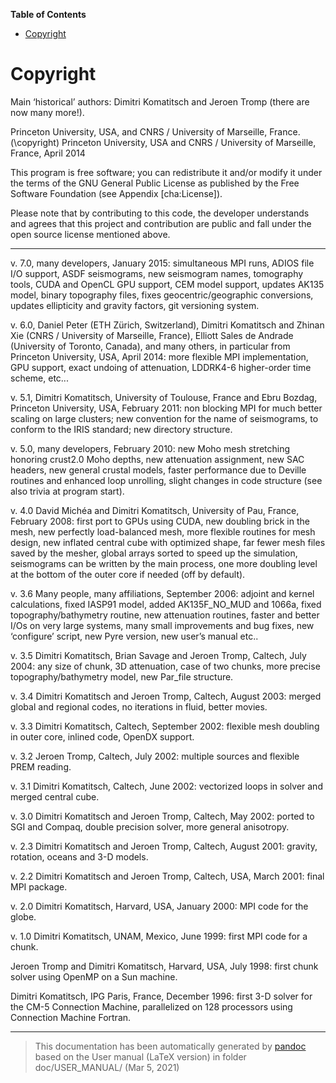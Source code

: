 **Table of Contents**

-   [Copyright](#copyright)

Copyright
=========

Main ‘historical’ authors: Dimitri Komatitsch and Jeroen Tromp (there are now many more!).

Princeton University, USA, and CNRS / University of Marseille, France.
\(\copyright\) Princeton University, USA and CNRS / University of Marseille, France, April 2014

This program is free software; you can redistribute it and/or modify it under the terms of the GNU General Public License as published by the Free Software Foundation (see Appendix [cha:License]).

Please note that by contributing to this code, the developer understands and agrees that this project and contribution are public and fall under the open source license mentioned above.

****

v. 7.0, many developers, January 2015: simultaneous MPI runs, ADIOS file I/O support, ASDF seismograms, new seismogram names, tomography tools, CUDA and OpenCL GPU support, CEM model support, updates AK135 model, binary topography files, fixes geocentric/geographic conversions, updates ellipticity and gravity factors, git versioning system.

v. 6.0, Daniel Peter (ETH Zürich, Switzerland), Dimitri Komatitsch and Zhinan Xie (CNRS / University of Marseille, France), Elliott Sales de Andrade (University of Toronto, Canada), and many others, in particular from Princeton University, USA, April 2014: more flexible MPI implementation, GPU support, exact undoing of attenuation, LDDRK4-6 higher-order time scheme, etc...

v. 5.1, Dimitri Komatitsch, University of Toulouse, France and Ebru Bozdag, Princeton University, USA, February 2011: non blocking MPI for much better scaling on large clusters; new convention for the name of seismograms, to conform to the IRIS standard; new directory structure.

v. 5.0, many developers, February 2010: new Moho mesh stretching honoring crust2.0 Moho depths, new attenuation assignment, new SAC headers, new general crustal models, faster performance due to Deville routines and enhanced loop unrolling, slight changes in code structure (see also trivia at program start).

v. 4.0 David Michéa and Dimitri Komatitsch, University of Pau, France, February 2008: first port to GPUs using CUDA, new doubling brick in the mesh, new perfectly load-balanced mesh, more flexible routines for mesh design, new inflated central cube with optimized shape, far fewer mesh files saved by the mesher, global arrays sorted to speed up the simulation, seismograms can be written by the main process, one more doubling level at the bottom of the outer core if needed (off by default).

v. 3.6 Many people, many affiliations, September 2006: adjoint and kernel calculations, fixed IASP91 model, added AK135F\_NO\_MUD and 1066a, fixed topography/bathymetry routine, new attenuation routines, faster and better I/Os on very large systems, many small improvements and bug fixes, new ‘configure’ script, new Pyre version, new user’s manual etc..

v. 3.5 Dimitri Komatitsch, Brian Savage and Jeroen Tromp, Caltech, July 2004: any size of chunk, 3D attenuation, case of two chunks, more precise topography/bathymetry model, new Par\_file structure.

v. 3.4 Dimitri Komatitsch and Jeroen Tromp, Caltech, August 2003: merged global and regional codes, no iterations in fluid, better movies.

v. 3.3 Dimitri Komatitsch, Caltech, September 2002: flexible mesh doubling in outer core, inlined code, OpenDX support.

v. 3.2 Jeroen Tromp, Caltech, July 2002: multiple sources and flexible PREM reading.

v. 3.1 Dimitri Komatitsch, Caltech, June 2002: vectorized loops in solver and merged central cube.

v. 3.0 Dimitri Komatitsch and Jeroen Tromp, Caltech, May 2002: ported to SGI and Compaq, double precision solver, more general anisotropy.

v. 2.3 Dimitri Komatitsch and Jeroen Tromp, Caltech, August 2001: gravity, rotation, oceans and 3-D models.

v. 2.2 Dimitri Komatitsch and Jeroen Tromp, Caltech, USA, March 2001: final MPI package.

v. 2.0 Dimitri Komatitsch, Harvard, USA, January 2000: MPI code for the globe.

v. 1.0 Dimitri Komatitsch, UNAM, Mexico, June 1999: first MPI code for a chunk.

Jeroen Tromp and Dimitri Komatitsch, Harvard, USA, July 1998: first chunk solver using OpenMP on a Sun machine.

Dimitri Komatitsch, IPG Paris, France, December 1996: first 3-D solver for the CM-5 Connection Machine, parallelized on 128 processors using Connection Machine Fortran.

-----
> This documentation has been automatically generated by [pandoc](http://www.pandoc.org)
> based on the User manual (LaTeX version) in folder doc/USER_MANUAL/
> (Mar  5, 2021)

